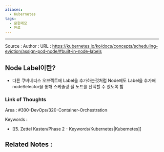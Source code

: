```yaml
---
aliases:
  - Kubernetes
tags:
  - 문헌메모
  - 완료
---
```



---


Source :
Author : 
URL : https://kubernetes.io/ko/docs/concepts/scheduling-eviction/assign-pod-node/#built-in-node-labels

## Node Label이란?
- 다른 쿠버네티스 오브젝트에 Label을 추가하는것처럼 Node에도 Label을 추가해 nodeSelector을 통해 스케줄링 될 노드를 선택할 수 있도록 함

### Link of Thoughts
Area : #300-DevOps/320-Container-Orchestration 

Keywords :
- [[5. Zettel Kasten/Phase 2 - Keywords/Kubernetes|Kubernetes]]

Related Notes : 
- 